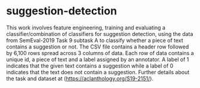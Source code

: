 # suggestion-detection
This work involves feature engineering, training and evaluating a classifier/combination of classifiers for suggestion detection, using the data from SemEval-2019 Task 9 subtask A to classify whether a piece of text contains a suggestion or not.   The CSV file contains a header row followed by 6,100 rows spread across 3 columns of data. Each row of data contains a unique id, a piece of text and a label assigned by an annotator. A label of 1 indicates that the given text contains a suggestion while a label of $0$ indicates that the text does not contain a suggestion. Further details about the task and dataset at (https://aclanthology.org/S19-2151/).
